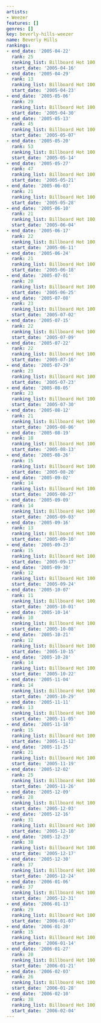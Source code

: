 ```yaml
---
artists:
- Weezer
features: []
genres: []
key: beverly-hills-weezer
name: Beverly Hills
rankings:
- end_date: '2005-04-22'
  rank: 25
  ranking_list: Billboard Hot 100
  start_date: '2005-04-16'
- end_date: '2005-04-29'
  rank: 13
  ranking_list: Billboard Hot 100
  start_date: '2005-04-23'
- end_date: '2005-05-06'
  rank: 29
  ranking_list: Billboard Hot 100
  start_date: '2005-04-30'
- end_date: '2005-05-13'
  rank: 45
  ranking_list: Billboard Hot 100
  start_date: '2005-05-07'
- end_date: '2005-05-20'
  rank: 53
  ranking_list: Billboard Hot 100
  start_date: '2005-05-14'
- end_date: '2005-05-27'
  rank: 47
  ranking_list: Billboard Hot 100
  start_date: '2005-05-21'
- end_date: '2005-06-03'
  rank: 21
  ranking_list: Billboard Hot 100
  start_date: '2005-05-28'
- end_date: '2005-06-10'
  rank: 21
  ranking_list: Billboard Hot 100
  start_date: '2005-06-04'
- end_date: '2005-06-17'
  rank: 22
  ranking_list: Billboard Hot 100
  start_date: '2005-06-11'
- end_date: '2005-06-24'
  rank: 21
  ranking_list: Billboard Hot 100
  start_date: '2005-06-18'
- end_date: '2005-07-01'
  rank: 20
  ranking_list: Billboard Hot 100
  start_date: '2005-06-25'
- end_date: '2005-07-08'
  rank: 23
  ranking_list: Billboard Hot 100
  start_date: '2005-07-02'
- end_date: '2005-07-15'
  rank: 22
  ranking_list: Billboard Hot 100
  start_date: '2005-07-09'
- end_date: '2005-07-22'
  rank: 22
  ranking_list: Billboard Hot 100
  start_date: '2005-07-16'
- end_date: '2005-07-29'
  rank: 23
  ranking_list: Billboard Hot 100
  start_date: '2005-07-23'
- end_date: '2005-08-05'
  rank: 23
  ranking_list: Billboard Hot 100
  start_date: '2005-07-30'
- end_date: '2005-08-12'
  rank: 21
  ranking_list: Billboard Hot 100
  start_date: '2005-08-06'
- end_date: '2005-08-19'
  rank: 18
  ranking_list: Billboard Hot 100
  start_date: '2005-08-13'
- end_date: '2005-08-26'
  rank: 15
  ranking_list: Billboard Hot 100
  start_date: '2005-08-20'
- end_date: '2005-09-02'
  rank: 14
  ranking_list: Billboard Hot 100
  start_date: '2005-08-27'
- end_date: '2005-09-09'
  rank: 14
  ranking_list: Billboard Hot 100
  start_date: '2005-09-03'
- end_date: '2005-09-16'
  rank: 13
  ranking_list: Billboard Hot 100
  start_date: '2005-09-10'
- end_date: '2005-09-23'
  rank: 15
  ranking_list: Billboard Hot 100
  start_date: '2005-09-17'
- end_date: '2005-09-30'
  rank: 12
  ranking_list: Billboard Hot 100
  start_date: '2005-09-24'
- end_date: '2005-10-07'
  rank: 11
  ranking_list: Billboard Hot 100
  start_date: '2005-10-01'
- end_date: '2005-10-14'
  rank: 10
  ranking_list: Billboard Hot 100
  start_date: '2005-10-08'
- end_date: '2005-10-21'
  rank: 12
  ranking_list: Billboard Hot 100
  start_date: '2005-10-15'
- end_date: '2005-10-28'
  rank: 14
  ranking_list: Billboard Hot 100
  start_date: '2005-10-22'
- end_date: '2005-11-04'
  rank: 14
  ranking_list: Billboard Hot 100
  start_date: '2005-10-29'
- end_date: '2005-11-11'
  rank: 13
  ranking_list: Billboard Hot 100
  start_date: '2005-11-05'
- end_date: '2005-11-18'
  rank: 15
  ranking_list: Billboard Hot 100
  start_date: '2005-11-12'
- end_date: '2005-11-25'
  rank: 21
  ranking_list: Billboard Hot 100
  start_date: '2005-11-19'
- end_date: '2005-12-02'
  rank: 25
  ranking_list: Billboard Hot 100
  start_date: '2005-11-26'
- end_date: '2005-12-09'
  rank: 28
  ranking_list: Billboard Hot 100
  start_date: '2005-12-03'
- end_date: '2005-12-16'
  rank: 31
  ranking_list: Billboard Hot 100
  start_date: '2005-12-10'
- end_date: '2005-12-23'
  rank: 38
  ranking_list: Billboard Hot 100
  start_date: '2005-12-17'
- end_date: '2005-12-30'
  rank: 37
  ranking_list: Billboard Hot 100
  start_date: '2005-12-24'
- end_date: '2006-01-06'
  rank: 37
  ranking_list: Billboard Hot 100
  start_date: '2005-12-31'
- end_date: '2006-01-13'
  rank: 29
  ranking_list: Billboard Hot 100
  start_date: '2006-01-07'
- end_date: '2006-01-20'
  rank: 15
  ranking_list: Billboard Hot 100
  start_date: '2006-01-14'
- end_date: '2006-01-27'
  rank: 20
  ranking_list: Billboard Hot 100
  start_date: '2006-01-21'
- end_date: '2006-02-03'
  rank: 26
  ranking_list: Billboard Hot 100
  start_date: '2006-01-28'
- end_date: '2006-02-10'
  rank: 38
  ranking_list: Billboard Hot 100
  start_date: '2006-02-04'
---
```


